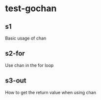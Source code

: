 # test-gochan

## s1
Basic usage of chan

## s2-for
Use chan in the for loop

## s3-out
How to get the return value when using chan